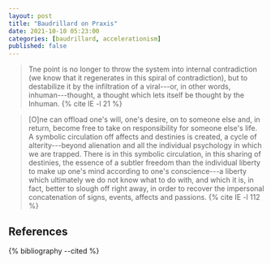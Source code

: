 ```yaml
---
layout: post
title: "Baudrillard on Praxis"
date: 2021-10-10 05:23:00
categories: [baudrillard, accelerationism]
published: false
---
```


> Tne point is no longer to throw the system into internal contradiction (we know that it regenerates in this spiral of contradiction), but to destabilize it by the infiltration of a viral---or, in other words, inhuman---thought, a thought which lets itself be thought by the Inhuman. {% cite IE -l 21 %}

> [O]ne can offload one's will, one's desire, on to someone else and, in return, become free to take on responsibility for someone else's life. A symbolic circulation off affects and destinies is created, a cycle of alterity---beyond alienation and all the individual psychology in which we are trapped. There is in this symbolic circulation, in this sharing of destinies, the essence of a subtler freedom than the individual liberty to make up one's mind according to one's conscience---a liberty which ultimately we do not know what to do with, and which it is, in fact, better to slough off right away, in order to recover the impersonal concatenation of signs, events, affects and passions. {% cite IE -l 112 %}

## References
{% bibliography --cited %}
